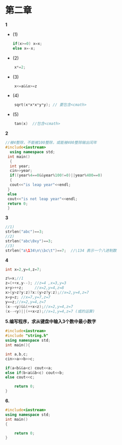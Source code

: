 # 第二章
**1**  

- (1) 
  
  ~~~cpp
  if(x>=0) x=x;
  else x=-x;
  ~~~
- (2)
  
~~~cpp
    x*=2;
~~~

- (3)
  
~~~cpp
    x<=a&&x>=z
~~~

- (4)
  
~~~cpp
    sqrt(x*x*x*y*y); // 要包含<cmath>
~~~

- (5)
  
~~~cpp
    tan(x)  //包含<cmath>
~~~

**2**

~~~cpp
//被4整除，不能被100整除，或能被400整除输出闰年
#include<iostream>
  using namespace std;
 int main()
  {
  int year;
  cin>>year;
  if((year%4==0&&year%100!=0)||year%400==0)
  {
  cout<<"is leap year"<<endl;
 }
 else
 cout<<"is not leap year"<<endl;
 return 0;
 }
~~~

**3**

~~~cpp
//1)
strlen("abc")==3;
//2)
strlen("abc\0xy")==3;
//3)
strlen("a\134\n\\bc\t")==7;  //\134 表示一个八进制数
~~~

**4**

~~~cpp
int x=2,y=4,z=7;

z%=x;//1
z=(++x,y--); //z=4 ,x=3,y=3
x+y>++z;     //x=2,y=4,z=8
x>(y>z?y:z)?x:(y>z?y:z);//x=2,y=4,z=7
x=y=z; //x=7,y=7,z=7
y==z;//x=2,y=4,z=7
(x--<y)&&(++x<z);//x=2,y=4,z=7
(x--<y)||(++x<z);//x=1,y=4,z=7 (或的运算)
~~~

**5.编写程序，求从键盘中输入3个数中最小数字**

~~~ c++
#include<iostream>
#include "string.h"
using namespace std;
int main(){

int a,b,c;
cin>>a>>b>>c;

if(a<b&&a<c) cout<<a;
else if(b<a&&b<c) cout<<b;
else cout<<c;

    return 0;
}
~~~

**6.**

~~~cpp
#include<iostream>
using namespace std;
int main()
{

    return 0;
}
~~~
